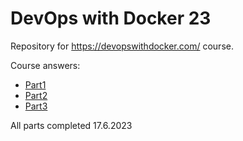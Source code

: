 # DevOps with Docker 23

Repository for https://devopswithdocker.com/ course.

Course answers:
- [Part1](Part1)
- [Part2](Part2)
- [Part3](Part3)

All parts completed 17.6.2023
